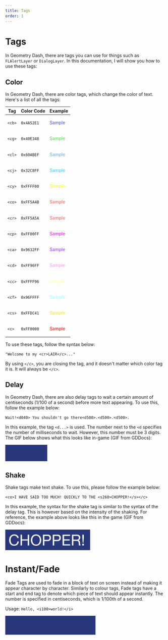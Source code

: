 ```yaml
---
title: Tags
order: 1
---
```


# Tags

In Geometry Dash, there are tags you can use for things such as `FLAlertLayer` or `DialogLayer`. In this documentation, I will show you how to use these tags:

## Color

In Geometry Dash, there are color tags, which change the color of text. Here's a list of all the tags:

| **Tag** | **Color Code** | **Example**                           |
|---------|----------------|---------------------------------------|
| `<cb>`  | `0x4A52E1`     | <p style="color: #4A52E1;">Sample</p> |
| `<cg>`  | `0x40E348`     | <p style="color: #40E348;">Sample</p> |
| `<cl>`  | `0x60ABEF`     | <p style="color: #60ABEF;">Sample</p> |
| `<cj>`  | `0x32C8FF`     | <p style="color: #32C8FF;">Sample</p> |
| `<cy>`  | `0xFFFF00`     | <p style="color: #FFFF00;">Sample</p> |
| `<co>`  | `0xFF5A4B`     | <p style="color: #FF5A4B;">Sample</p> |
| `<cr>`  | `0xFF5A5A`     | <p style="color: #FF5A5A;">Sample</p> |
| `<cp>`  | `0xFF00FF`     | <p style="color: #FF00FF;">Sample</p> |
| `<ca>`  | `0x9632FF`     | <p style="color: #9632FF;">Sample</p> |
| `<cd>`  | `0xFF96FF`     | <p style="color: #FF96FF;">Sample</p> |
| `<cc>`  | `0xFFFF96`     | <p style="color: #FFFF96;">Sample</p> |
| `<cf>`  | `0x96FFFF`     | <p style="color: #96FFFF;">Sample</p> |
| `<cs>`  | `0xFFDC41`     | <p style="color: #FFDC41;">Sample</p> |
| `<c>`   | `0xFF0000`     | <p style="color: #FF0000;">Sample</p> |

To use these tags, follow the syntax below:

```
"Welcome to my <cr>LAIR</c>..."
```

By using `</c>`, you are closing the tag, and it doesn't matter which color tag it is. It will always be `</c>`.

## Delay

In Geometry Dash, there are also delay tags to wait a certain amount of centiseconds (1/100 of a second) before more text appearing. To use this, follow the example below:

```
Wait!<d040> You shouldn't go there<d500>.<d500>.<d500>.
```

In this example, the tag `<d...>` is used. The number next to the `<d` specifies the number of milliseconds to wait. However, this number must be 3 digits. The GIF below shows what this looks like in-game (GIF from GDDocs):

![GIF showing delay tag](/assets/delay_tag.gif)

## Shake

Shake tags make text shake. To use this, please follow the example below:

```
<co>I HAVE SAID TOO MUCH! QUICKLY TO THE <s260>CHOPPER!</s></c>
```

In this example, the syntax for the shake tag is similar to the syntax of the delay tag. This is however based on the intensity of the shaking. For reference, the example above looks like this in the game (GIF from GDDocs):

![GIF showing shake tag](/assets/shake_tag.gif)

# Instant/Fade

Fade Tags are used to fade in a block of text on screen instead of making it appear character by character. Similarly to colour tags, Fade tags have a start and end tag to denote which piece of text should appear instantly. The number is specified in centiseconds, which is 1/100th of a second.

Usage: `Hello, <i100>world!</i>`

![GIF showing fade tag](/assets/fadein_tag.gif)
